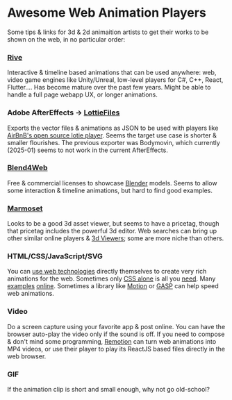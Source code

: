 # Awesome Web Animation Players

Some tips & links for 3d & 2d animaition artists to get their works to be shown on the web, in no particular order:

### [Rive](https://rive.app/)
Interactive & timeline based animations that can be used anywhere: web, video game engines like Unity/Unreal, low-level players for C#, C++, React, Flutter.... Has become mature over the past few years.  Might be able to handle a full page webapp UX, or longer animations.

### Adobe AfterEffects -> [LottieFiles](https://lottiefiles.com/blog/working-with-lottie-animations/bodymovin-or-lottiefiles-for-after-effects)
Exports the vector files & animations as JSON to be used with players like [AirBnB's open source lotie player](https://airbnb.io/lottie/#/).  Seems the target use case is shorter & smaller flourishes.
The previous exporter was Bodymovin, which currently (2025-01) seems to not work in the current AfterEffects.

### [Blend4Web](https://www.blend4web.com/)
Free & commercial licenses to showcase [Blender](https://www.blender.org/) models.  Seems to allow some interaction & timeline animations, but hard to find good examples.

### [Marmoset](https://marmoset.co/toolbag/viewer/)
Looks to be a good 3d asset viewer, but seems to have a pricetag, though that pricetag includes the powerful 3d editor.  Web searches can bring up other similar online players & [3d Viewers](https://github.com/kovacsv/Online3DViewer); some are more niche than others.

### HTML/CSS/JavaScript/SVG
You can [use web technologies](https://github.com/sergey-pimenov/awesome-web-animation) directly themselves to create very rich animations for the web.  Sometimes only [CSS alone](https://codepen.io/collection/nrBROn?cursor=eyJwYWdlIjoyfQ==) is all you [need](https://github.com/Dev-Jeromebaek/awesome-web-styling).
Many [examples](https://codepen.io/search/pens?q=svg+animations) [online](https://youtu.be/u8YujK0jTSM?list=PLakykuPxo3cipvG2kDnDsictsxc0OdUMa).  Sometimes a library like [Motion](https://motion.dev/) or [GASP](https://gsap.com/) can help speed web animations.

### Video
Do a screen capture using your favorite app & post online.  You can have the browser auto-play the video only if the sound is off.  If you need to compose & don't mind some programming, [Remotion](https://www.remotion.dev/) can turn web animations into MP4 videos, or use their player to play its ReactJS based files directly in the web browser.

### GIF
If the animation clip is short and small enough, why not go old-school?

